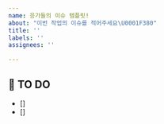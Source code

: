 ```yaml
---
name: 응가들의 이슈 템플릿!
about: "이번 작업의 이슈를 적어주세요\U0001F380"
title: ''
labels: ''
assignees: ''

---
```


## 🚩 TO DO
- [] 
- [] 

<!-- TO DO task를 상세하게 나눠주세요! -->
